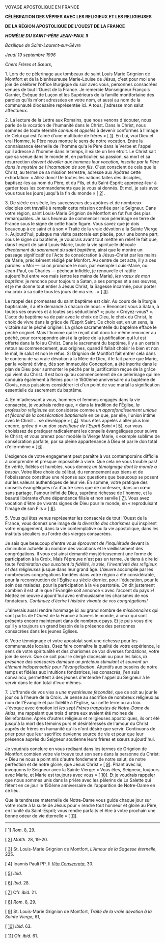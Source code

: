 VOYAGE APOSTOLIQUE EN FRANCE

**CÉLÉBRATION DES VÊPRES AVEC LES RELIGIEUX ET LES RELIGIEUSES**

**DE LA RÉGION APOSTOLIQUE DE L'OUEST DE LA FRANCE**

***HOMÉLIE DU SAINT-PÈRE JEAN-PAUL II***

*Basilique de Saint-Laurent-sur-Sèvre*

*Jeudi 19 septembre 1996*

*Chers Frères et Sœurs*,

1\. Lors de ce pèlerinage aux tombeaux de saint Louis Marie Grignion de Montfort et de la bienheureuse Marie-Louise de Jésus, c'est pour moi une joie de célébrer l'office liturgique du soir avec vous, personnes consacrées venues de tout l'Ouest de la France. Je remercie Monseigneur François Garnier, Évêque de Luçon et les Supérieurs de la famille montfortaine des paroles qu'ils m'ont adressées en votre nom, et aussi au nom de la communauté diocésaine représentée ici. A tous, j'adresse mon salut affectueux.

2\. La lecture de la Lettre aux Romains, que nous venons d'écouter, nous parle de la vocation de l'humanité dans le Christ. Dans le Christ, nous sommes de toute éternité *connus* et *appelés* à devenir conformes à l'image de Celui qui est l'aimé d'une multitude de frères » \[ [1](#_ftn1 "")\]. En Lui, vrai Dieu et vrai Homme, le Père nous montre le sens de notre vocation. Entre la connaissance éternelle de l'homme qu'a le Père dans le Verbe et l'appel qu'il adresse à l'homme dans le temps, il existe un lien étroit. Le Christ sait que sa venue dans le monde et, en particulier, sa passion, sa mort et sa résurrection *doivent dévoiler aux hommes leur vocation, inscrite par le Père dans le mystère de l'Incarnation de son fils*. C'est conscient de cela que le Christ, au terme de sa mission terrestre, adresse aux Apôtres cette exhortation: « Allez donc! De toutes les nations faites des disciples, baptisez-les au nom du Père, et du Fils, et du Saint-Esprit; apprenez-leur à garder tous les commandements que je vous ai donnés. Et moi, je suis avec vous tous les jours jusqu'à la fin du monde » \[ [2](#_ftn2 "")\].

3\. De siècle en siècle, les successeurs des apôtres et de nombreux disciples ont travaillé à remplir cette mission confiée par le Seigneur. Dans votre région, saint Louis-Marie Grignion de Montfort en fut l'un des plus remarquables. Je suis heureux de commencer mon pèlerinage en terre de France sous le signe de cette haute figure. Vous savez que je dois beaucoup à ce saint et à son « Traité de la vraie dévotion à la Sainte Vierge ». Aujourd'hui, puisque ma visite pastorale est placée, pour une bonne part, sous le signe du baptême, je voudrais avant tout mettre en relief le fait que, dans l'esprit de saint Louis-Marie, toute la vie spirituelle découle *directement du sacrement du saint baptême*, ainsi que le montre un passage significatif de l'Acte de consécration à Jésus-Christ par les mains de Marie, précisément rédigé par Monfort. Au centre de cet acte, il y a ces paroles: « Moi ― ici on prononce le nom, par exemple Louis-Marie, ou Jean-Paul, ou Charles ― pécheur infidèle, je renouvelle et ratifie aujourd'hui entre vos mais (entre les mains de Marie), *les vœux de mon baptême*: je renonce pour toujours a Satan, a ses pompes et a ses œuvres, et je me donne tout entier à Jésus Christ, la Sagesse incarnée, pour porter ma croix à sa suite tous les jours de ma vie... » \[ [3](#_ftn3 "")\].

Le rappel des promesses du saint baptême est clair. Au cours de la liturgie baptismale, il a été demandé à chacun de nous: « Renoncez vous à Satan, à toutes ses œuvres et à toutes ses séductions? »; puis: « Croyez-vous? ». L'acte du baptême va de pair avec le choix de Dieu, le choix du Christ, le choix de vivre dans la grâce de l'Esprit Saint. Ce choix est, en un sens, la victoire sur le péché originel. La grâce sacramentelle du baptême efface le péché originel. Mais l'homme qui le reçoit doit donc lui-même renoncer au péché, pour correspondre ainsi à la grâce de la justification qui lui est offerte dans la foi au Christ. Dans le sacrement du baptême, il y a un certain retour au commencement, aux origines, quand il fallait choisir le bien et non le mal, le salut et non le refus. Si Grignion de Montfort fait entrer cela dans le contenu de sa vraie dévotion à la Mère de Dieu, il le fait parce que Marie, par la volonté divine, dès son Immaculée Conception, a été inscrite dans le plan de Dieu pour surmonter le péché par la justification reçue de la grâce qui vient du Christ. Il est bon qu'au commencement de ce pèlerinage qui me conduira également à Reims pour le 1500ème anniversaire du baptême de Clovis, nous puissions considérer ici d'un point de vue marial la signification essentielle du sacrement du baptême.

4\. En m'adressant à vous, hommes et femmes engagés dans la vie consacrée, je voudrais redire que, « dans la tradition de l'Église, *la profession religieuse* est considérée comme *un approfondissement unique et fécond de la consécration baptismale* en ce que, par elle, l'union intime avec le Christ ... se développe » \[ [4](#_ftn4 "")\]. Vous êtes appelés à aller plus loin encore, *grâce à « un don spécifique de l'Esprit Saint »*\[ [5](#_ftn5 "")\], car vous choisissez de pratiquer radicalement les conseils évangéliques pour suivre le Christ; et vous prenez pour modèle la Vierge Marie, « exemple sublime de consécration parfaite, par sa pleine appartenance à Dieu et par le don total d'elle-même » \[ [6](#_ftn6 "")\].

L'exigence de votre engagement peut paraître à vos contemporains difficile à comprendre et presque impossible à vivre. Que cela ne vous trouble pas! En vérité, fidèles et humbles, vous donnez *un témoignage dont le monde a besoin*. Votre libre choix du célibat, du renoncement aux biens et de l'obéissance constitue une réponse aux questions que beaucoup se posent sur les valeurs authentiques de leur vie. En somme, votre pratique des conseils évangéliques n'a d'autre sens que de confesser, dans un cœur sans partage, l'amour infini de Dieu, suprême richesse de l'homme, et la beauté libérante d'une dépendance filiale et non servile \[ [7](#_ftn7 "")\]. Vous avez vocation d'être de vivants signes de Dieu pour le monde, en « reproduisant l'image de son Fils » \[ [8](#_ftn8 "")\].

5\. Vous qui êtes venus représenter les consacrés de tout l'Ouest de la France, vous donnez une image de *la diversité des charismes* qui inspirent votre engagement, dans la vie contemplative ou la vie apostolique, dans les instituts séculiers ou l'ordre des vierges consacrées.

Je sais que beaucoup d'entre vous *éprouvent de l'inquiétude* devant la diminution actuelle du nombre des vocations et le vieillissement des congrégations. Il vous est ainsi demandé mystérieusement une forme de participation à la Croix. Mais l'épreuve n'est pas un terme. Je tiens à dire ici toute *l'admiration que suscitent la fidélité, le zèle, l'inventivité des religieux et des religieuses* jusque dans leur grand âge. L'œuvre accomplie par les nombreuses congrégations fondées dans votre région a été considérable, pour la reconstruction de l'Église au siècle dernier, pour l'éducation, pour le soin des malades, pour la participation à la vie pastorale. On dit justement combien il est utile que l'Évangile soit annoncé « avec l'accent du pays »! Mettez en œuvre aujourd'hui avec enthousiasme les charismes de vos fondateurs. *Continuez d'écrire l'histoire vivante de vos congrégations!*

J'aimerais aussi rendre hommage ici au grand nombre de *missionnaires* qui sont partis de l'Ouest de la France à travers le monde, à ceux qui sont présents encore maintenant dans de nombreux pays. Et je puis vous dire qu'il y a toujours un grand besoin de la présence des personnes consacrées dans les jeunes Églises.

6\. Votre témoignage et votre apostolat sont une richesse pour les communautés locales. Osez faire connaître la qualité de votre expérience, le sens de votre spiritualité et des charismes de vos diverses fondations, votre joie de servir. Que ce soit pour le clergé diocésain ou pour les laïcs, *la présence des consacrés demeure un précieux stimulant et souvent un élément indispensable pour l'évangélisation*. Attentifs aux besoins de notre temps et fidèles aux intuitions fondatrices, les consacrés, j'en suis convaincu, permettent à des jeunes d'entendre l'appel du Seigneur à le servir dans le don total d'eux-mêmes.

7\. L'offrande de vos vies a *une mystérieuse fécondité*, que ce soit au jour le jour ou à l'heure de la Croix. Je pense au sacrifice de nombreux religieux au nom de l'Évangile et par fidélité à l'Église, sur cette terre ou au loin. J'évoque avec émotion ici *les sept Frères trappistes de Notre-Dame de Atlas*, me rappelant que trois d'entre eux avaient été moines de Bellefontaine. Après d'autres religieux et religieuses apostoliques, ils ont été jusqu'à la mort des témoins purs et désintéressés de l'amour du Christ auprès de frères en humanité qu'ils n'ont désiré que servir. Continuons de prier pour que leur sacrifice devienne source de vie et pour que leur présence auprès du Seigneur soutienne leurs frères et sœurs aujourd'hui.

Je voudrais conclure en vous redisant dans les termes de Grignion de Montfort combien votre vie trouve tout son sens dans la personne du Christ: « Dieu ne nous a point mis d'autre fondement de notre salut, de notre perfection et de notre gloire, que Jésus Christ » \[ [9](#_ftn9 "")\]. Priant avec lui, invoquons le Seigneur avec la Sainte Vierge: « Vous êtes, Seigneur, toujours avec Marie, et Marie est toujours avec vous » \[ [10](#_ftn10 "")\]. Et je voudrais rappeler que nous sommes unis dans la prière avec les pèlerins de La Salette qui fêtent en ce jour le 150ème anniversaire de l'apparition de Notre-Dame en ce lieu.

Que la tendresse maternelle de Notre-Dame vous guide chaque jour sur votre route à la suite de Jésus pour « rendre tout honneur et gloire au Père, en l'unité du Saint-Esprit; vous rendre parfaits et être à votre prochain une bonne odeur de vie éternelle » \[ [11](#_ftn11 "")\].

* * *

\[ [1](#_ftnref1 "")\] *Rom*. 8, 29.

\[ [2](#_ftnref2 "")\] *Matth*. 28, 19-20.

\[ [3](#_ftnref3 "")\] St. Louis-Marie Grignion de Montfort, *L'Amour de la Sagesse éternelle*, 225.

\[ [4](#_ftnref4 "")\] Ioannis Pauli PP. II *[Vita Consecrata](/content/john-paul-ii/fr/apost_exhortations/documents/hf_jp-ii_exh_25031996_vita-consecrata.html)*, 30.

\[ [5](#_ftnref5 "")\] *Ibid*.

\[ [6](#_ftnref6 "")\] *Ibid*. 28.

\[ [7](#_ftnref7 "")\] Cfr. *ibid*. 21.

\[ [8](#_ftnref8 "")\] *Rom*. 8, 29.

\[ [9](#_ftnref9 "")\] St. Louis-Marie Grignion de Montfort, *Traité de la vraie dévotion à la Sainte Vierge*, 61,

\[ [10](#_ftnref10 "")\] *Ibid*. 63.

\[ [11](#_ftnref11 "")\] Cfr. *ibid*. 61.